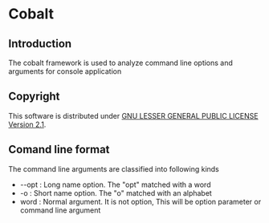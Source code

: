 Cobalt
======

Introduction
------------
The cobalt framework is used to analyze command line options and arguments for console application

Copyright
---------
This software is distributed under [GNU LESSER GENERAL PUBLIC LICENSE Version 2.1](https://www.gnu.org/licenses/lgpl-2.1-standalone.html).

Comand line format
------------------
The command line arguments are classified into following kinds
  * --opt : Long name option. The "opt" matched with a word
  * -o    : Short name option. The "o" matched with an alphabet
  * word  : Normal argument. It is not option, This will be option parameter
	    or command line argument

